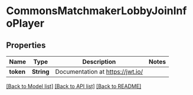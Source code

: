 # CommonsMatchmakerLobbyJoinInfoPlayer

## Properties

Name | Type | Description | Notes
------------ | ------------- | ------------- | -------------
**token** | **String** | Documentation at https://jwt.io/ | 

[[Back to Model list]](../README.md#documentation-for-models) [[Back to API list]](../README.md#documentation-for-api-endpoints) [[Back to README]](../README.md)


